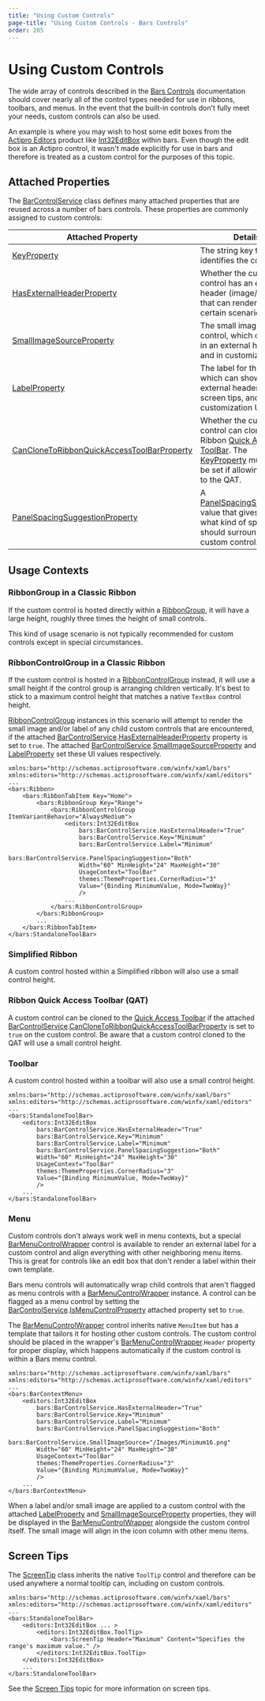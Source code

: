 ```yaml
---
title: "Using Custom Controls"
page-title: "Using Custom Controls - Bars Controls"
order: 205
---
```

# Using Custom Controls

The wide array of controls described in the [Bars Controls](index.md) documentation should cover nearly all of the control types needed for use in ribbons, toolbars, and menus.  In the event that the built-in controls don't fully meet your needs, custom controls can also be used.

An example is where you may wish to host some edit boxes from the [Actipro Editors](../../editors/index.md) product like [Int32EditBox](../../editors/editboxes/int32editbox.md) within bars.  Even though the edit box is an Actipro control, it wasn't made explicitly for use in bars and therefore is treated as a custom control for the purposes of this topic.

## Attached Properties

The [BarControlService](xref:@ActiproUIRoot.Controls.Bars.BarControlService) class defines many attached properties that are reused across a number of bars controls.  These properties are commonly assigned to custom controls:

| Attached Property | Details |
|-----|-----|
| [KeyProperty](xref:@ActiproUIRoot.Controls.Bars.BarControlService.KeyProperty) | The string key that identifies the control. |
| [HasExternalHeaderProperty](xref:@ActiproUIRoot.Controls.Bars.BarControlService.HasExternalHeaderProperty) | Whether the custom control has an external header (image/label) that can render in certain scenarios. |
| [SmallImageSourceProperty](xref:@ActiproUIRoot.Controls.Bars.BarControlService.SmallImageSourceProperty) | The small image for the control, which can show in an external header and in customization UI. |
| [LabelProperty](xref:@ActiproUIRoot.Controls.Bars.BarControlService.LabelProperty) | The label for the control, which can show in an external header, in screen tips, and in customization UI. |
| [CanCloneToRibbonQuickAccessToolBarProperty](xref:@ActiproUIRoot.Controls.Bars.BarControlService.CanCloneToRibbonQuickAccessToolBarProperty) | Whether the custom control can clone to the Ribbon [Quick Access ToolBar](../ribbon-features/quick-access-toolbar.md).  The [KeyProperty](xref:@ActiproUIRoot.Controls.Bars.BarControlService.KeyProperty) must also be set if allowing cloning to the QAT. |
| [PanelSpacingSuggestionProperty](xref:@ActiproUIRoot.Controls.Bars.BarControlService.PanelSpacingSuggestionProperty) | A [PanelSpacingSuggestion](xref:@ActiproUIRoot.Controls.Bars.PanelSpacingSuggestion) value that gives a hint on what kind of spacing should surround the custom control. |

## Usage Contexts

### RibbonGroup in a Classic Ribbon

If the custom control is hosted directly within a [RibbonGroup](xref:@ActiproUIRoot.Controls.Bars.RibbonGroup), it will have a large height, roughly three times the height of small controls.

This kind of usage scenario is not typically recommended for custom controls except in special circumstances.

### RibbonControlGroup in a Classic Ribbon

If the custom control is hosted in a [RibbonControlGroup](xref:@ActiproUIRoot.Controls.Bars.RibbonControlGroup) instead, it will use a small height if the control group is arranging children vertically.  It's best to stick to a maximum control height that matches a native `TextBox` control height.

[RibbonControlGroup](xref:@ActiproUIRoot.Controls.Bars.RibbonControlGroup) instances in this scenario will attempt to render the small image and/or label of any child custom controls that are encountered, if the attached [BarControlService](xref:@ActiproUIRoot.Controls.Bars.BarControlService).[HasExternalHeaderProperty](xref:@ActiproUIRoot.Controls.Bars.BarControlService.HasExternalHeaderProperty) property is set to `true`.  The attached [BarControlService](xref:@ActiproUIRoot.Controls.Bars.BarControlService).[SmallImageSourceProperty](xref:@ActiproUIRoot.Controls.Bars.BarControlService.SmallImageSourceProperty) and [LabelProperty](xref:@ActiproUIRoot.Controls.Bars.BarControlService.LabelProperty) set these UI values respectively.

```xaml
xmlns:bars="http://schemas.actiprosoftware.com/winfx/xaml/bars"
xmlns:editors="http://schemas.actiprosoftware.com/winfx/xaml/editors"
...
<bars:Ribbon>
	<bars:RibbonTabItem Key="Home">
		<bars:RibbonGroup Key="Range">
			<bars:RibbonControlGroup ItemVariantBehavior="AlwaysMedium">
				<editors:Int32EditBox
					bars:BarControlService.HasExternalHeader="True"
					bars:BarControlService.Key="Minimum"
					bars:BarControlService.Label="Minimum"
					bars:BarControlService.PanelSpacingSuggestion="Both"
					Width="60" MinHeight="24" MaxHeight="30"
					UsageContext="ToolBar"
					themes:ThemeProperties.CornerRadius="3"
					Value="{Binding MinimumValue, Mode=TwoWay}"
					/>
				...
			</bars:RibbonControlGroup>
		</bars:RibbonGroup>
		...
	</bars:RibbonTabItem>
</bars:StandaloneToolBar>
```

### Simplified Ribbon

A custom control hosted within a Simplified ribbon will also use a small control height.

### Ribbon Quick Access Toolbar (QAT)

A custom control can be cloned to the [Quick Access Toolbar](../ribbon-features/quick-access-toolbar.md) if the attached [BarControlService](xref:@ActiproUIRoot.Controls.Bars.BarControlService).[CanCloneToRibbonQuickAccessToolBarProperty](xref:@ActiproUIRoot.Controls.Bars.BarControlService.CanCloneToRibbonQuickAccessToolBarProperty) is set to `true` on the custom control.  Be aware that a custom control cloned to the QAT will use a small control height.

### Toolbar

A custom control hosted within a toolbar will also use a small control height.

```xaml
xmlns:bars="http://schemas.actiprosoftware.com/winfx/xaml/bars"
xmlns:editors="http://schemas.actiprosoftware.com/winfx/xaml/editors"
...
<bars:StandaloneToolBar>
	<editors:Int32EditBox
		bars:BarControlService.HasExternalHeader="True"
		bars:BarControlService.Key="Minimum"
		bars:BarControlService.Label="Minimum"
		bars:BarControlService.PanelSpacingSuggestion="Both"
		Width="60" MinHeight="24" MaxHeight="30"
		UsageContext="ToolBar"
		themes:ThemeProperties.CornerRadius="3"
		Value="{Binding MinimumValue, Mode=TwoWay}"
		/>
	...
</bars:StandaloneToolBar>
```

### Menu

Custom controls don't always work well in menu contexts, but a special [BarMenuControlWrapper](xref:@ActiproUIRoot.Controls.Bars.BarMenuControlWrapper) control is available to render an external label for a custom control and align everything with other neighboring menu items.  This is great for controls like an edit box that don't render a label within their own template.

Bars menu controls will automatically wrap child controls that aren't flagged as menu controls with a [BarMenuControlWrapper](xref:@ActiproUIRoot.Controls.Bars.BarMenuControlWrapper) instance.  A control can be flagged as a menu control by setting the [BarControlService](xref:@ActiproUIRoot.Controls.Bars.BarControlService).[IsMenuControlProperty](xref:@ActiproUIRoot.Controls.Bars.BarControlService.IsMenuControlProperty) attached property set to `true`.

The [BarMenuControlWrapper](xref:@ActiproUIRoot.Controls.Bars.BarMenuControlWrapper) control inherits native `MenuItem` but has a template that tailors it for hosting other custom controls.  The custom control should be placed in the wrapper's [BarMenuControlWrapper](xref:@ActiproUIRoot.Controls.Bars.BarMenuControlWrapper).`Header` property for proper display, which happens automatically if the custom control is within a Bars menu control.

```xaml
xmlns:bars="http://schemas.actiprosoftware.com/winfx/xaml/bars"
xmlns:editors="http://schemas.actiprosoftware.com/winfx/xaml/editors"
...
<bars:BarContextMenu>
	<editors:Int32EditBox
		bars:BarControlService.HasExternalHeader="True"
		bars:BarControlService.Key="Minimum"
		bars:BarControlService.Label="Minimum"
		bars:BarControlService.PanelSpacingSuggestion="Both"
		bars:BarControlService.SmallImageSource="/Images/Minimum16.png"
		Width="60" MinHeight="24" MaxHeight="30"
		UsageContext="ToolBar"
		themes:ThemeProperties.CornerRadius="3"
		Value="{Binding MinimumValue, Mode=TwoWay}"
		/>
	...
</bars:BarContextMenu>
```

When a label and/or small image are applied to a custom control with the attached [LabelProperty](xref:@ActiproUIRoot.Controls.Bars.BarControlService.LabelProperty) and [SmallImageSourceProperty](xref:@ActiproUIRoot.Controls.Bars.BarControlService.SmallImageSourceProperty) properties, they will be displayed in the [BarMenuControlWrapper](xref:@ActiproUIRoot.Controls.Bars.BarMenuControlWrapper) alongside the custom control itself.  The small image will align in the icon column with other menu items.

## Screen Tips

The [ScreenTip](xref:@ActiproUIRoot.Controls.Bars.ScreenTip) class inherits the native `ToolTip` control and therefore can be used anywhere a normal tooltip can, including on custom controls.

```xaml
xmlns:bars="http://schemas.actiprosoftware.com/winfx/xaml/bars"
xmlns:editors="http://schemas.actiprosoftware.com/winfx/xaml/editors"
...
<bars:StandaloneToolBar>
	<editors:Int32EditBox ... >
		<editors:Int32EditBox.ToolTip>
			<bars:ScreenTip Header="Maximum" Content="Specifies the range's maximum value." />
		</editors:Int32EditBox.ToolTip>
	</editors:Int32EditBox>
	...
</bars:StandaloneToolBar>
```

See the [Screen Tips](../ribbon-features/screen-tips.md) topic for more information on screen tips.
